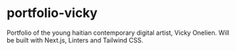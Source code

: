 # portfolio-vicky
Portfolio of the young haitian contemporary digital artist, Vicky Onelien. Will be built with Next.js, Linters and Tailwind CSS.

